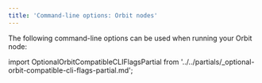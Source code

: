 ```yaml
---
title: 'Command-line options: Orbit nodes'
---
```


The following command-line options can be used when running your Orbit node:

import OptionalOrbitCompatibleCLIFlagsPartial from '../../partials/_optional-orbit-compatible-cli-flags-partial.md';

<OptionalOrbitCompatibleCLIFlagsPartial />
